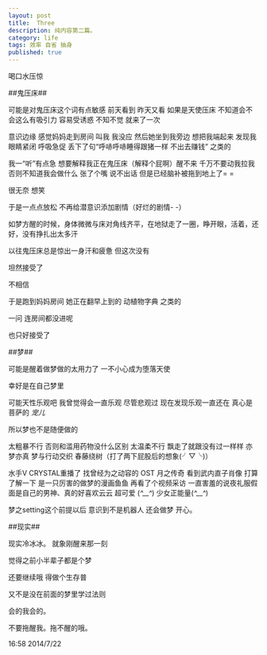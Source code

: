 ```yaml
---
layout: post
title:  Three
description: 纯内容第二篇。
category: life
tags: 效率 自省 抽身
published: true
---
```



喝口水压惊

##鬼压床##

可能是对鬼压床这个词有点敏感 前天看到 昨天又看
如果是天使压床 不知道会不会这么有吸引力
容易受诱惑 不知不觉 就来了一次

意识边缘 感觉妈妈走到房间 叫我 我没应 
然后她坐到我旁边 想把我端起来 发现我眼睛紧闭 呼吸急促
丢下了句“呼哧呼哧睡得跟猪一样 不出去赚钱” 之类的

我一“听”有点急 想要解释我正在鬼压床（解释个屁啊）醒不来 千万不要动我拉我
否则不知道我会做什么 张了个嘴 说不出话 
但是已经脑补被拖到地上了= =

很无奈 想笑

于是一点点放松 不再给潜意识添加剧情（好烂的剧情- -）

如梦方醒的时候，身体微微与床对角线齐平，在地狱走了一圈，睁开眼，活着，还好，没有挣扎出太多汗

以往鬼压床总是惊出一身汗和疲惫
但这次没有

坦然接受了

不相信

于是跑到妈妈房间 她正在翻早上到的 动植物字典 之类的

一问 连房间都没进呢

也只好接受了


##梦##

可能是醒着做梦做的太用力了 
一不小心成为堕落天使

幸好是在自己梦里

可能天性乐观吧
我曾觉得会一直乐观
尽管悲观过
现在发现乐观一直还在 
真心是菩萨的 *宠儿*

所以梦也不是随便做的

太粗暴不行 否则和滥用药物没什么区别 
太温柔不行 飘走了就跟没有过一样样
亦梦亦真 梦与行动交织 春藤绕树（打了两下屁股后的想象(╯▽╰)）

水手V CRYSTAL重播了
找曾经为之动容的 OST 月之传奇
看到武内直子肖像 
打算了解一下
是一只厉害的做梦的漫画鱼鱼
再看了个视频采访
一直害羞的说夜礼服假面是自己的男神、真的好喜欢云云
超可爱 (*^__^*)
少女正能量(*^__^*)

梦之setting这个前提以后
意识到不是机器人 
还会做梦
开心。


##现实##

现实冷冰冰。
就象刚醒来那一刻

觉得之前小半辈子都是个梦

还要继续哦
得做个生存普

又不是没在前面的梦里学过法则

会的我会的。

不要拖醒我。拖不醒的哦。


16:58 2014/7/22


 

